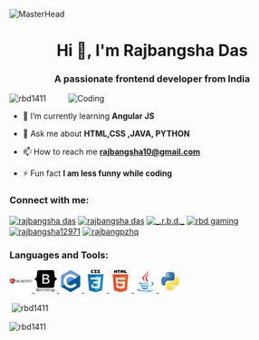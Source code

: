 ![MasterHead](https://miro.medium.com/v2/resize:fit:828/1*zVnWJtyGOX_kUIDm6ccCfQ.gif)
<h1 align="center">Hi 👋, I'm Rajbangsha Das</h1>
<h3 align="center">A passionate frontend developer from India</h3>
<img align="right" alt="Coding" width="400" src="https://cdn.dribbble.com/users/1162077/screenshots/3848914/programmer.gif">

<p align="left"> <img src="https://komarev.com/ghpvc/?username=rbd1411&label=Profile%20views&color=0e75b6&style=flat" alt="rbd1411" /> </p>

- 🌱 I’m currently learning **Angular JS**

- 💬 Ask me about **HTML,CSS ,JAVA, PYTHON**

- 📫 How to reach me **rajbangsha10@gmail.com**

- ⚡ Fun fact **I am less funny while coding**

<h3 align="left">Connect with me:</h3>
<p align="left">
<a href="https://linkedin.com/in/rajbangsha das" target="blank"><img align="center" src="https://raw.githubusercontent.com/rahuldkjain/github-profile-readme-generator/master/src/images/icons/Social/linked-in-alt.svg" alt="rajbangsha das" height="30" width="40" /></a>
<a href="https://fb.com/rajbangsha das" target="blank"><img align="center" src="https://raw.githubusercontent.com/rahuldkjain/github-profile-readme-generator/master/src/images/icons/Social/facebook.svg" alt="rajbangsha das" height="30" width="40" /></a>
<a href="https://instagram.com/_.r.b.d._" target="blank"><img align="center" src="https://raw.githubusercontent.com/rahuldkjain/github-profile-readme-generator/master/src/images/icons/Social/instagram.svg" alt="_.r.b.d._" height="30" width="40" /></a>
<a href="https://www.youtube.com/channel/UCcyTtjmsN2KCEcGH417Fe0g" target="blank"><img align="center" src="https://raw.githubusercontent.com/rahuldkjain/github-profile-readme-generator/master/src/images/icons/Social/youtube.svg" alt="rbd gaming" height="30" width="40" /></a>
<a href="https://www.hackerrank.com/rajbangsha12971" target="blank"><img align="center" src="https://raw.githubusercontent.com/rahuldkjain/github-profile-readme-generator/master/src/images/icons/Social/hackerrank.svg" alt="rajbangsha12971" height="30" width="40" /></a>
<a href="https://auth.geeksforgeeks.org/user/rajbangpzhq" target="blank"><img align="center" src="https://raw.githubusercontent.com/rahuldkjain/github-profile-readme-generator/master/src/images/icons/Social/geeks-for-geeks.svg" alt="rajbangpzhq" height="30" width="40" /></a>
</p>

<h3 align="left">Languages and Tools:</h3>
<p align="left"> <a href="https://angular.io" target="_blank" rel="noreferrer"> <img src="https://raw.githubusercontent.com/devicons/devicon/master/icons/angularjs/angularjs-original-wordmark.svg" alt="angularjs" width="40" height="40"/> </a> <a href="https://getbootstrap.com" target="_blank" rel="noreferrer"> <img src="https://raw.githubusercontent.com/devicons/devicon/master/icons/bootstrap/bootstrap-plain-wordmark.svg" alt="bootstrap" width="40" height="40"/> </a> <a href="https://www.cprogramming.com/" target="_blank" rel="noreferrer"> <img src="https://raw.githubusercontent.com/devicons/devicon/master/icons/c/c-original.svg" alt="c" width="40" height="40"/> </a> <a href="https://www.w3schools.com/css/" target="_blank" rel="noreferrer"> <img src="https://raw.githubusercontent.com/devicons/devicon/master/icons/css3/css3-original-wordmark.svg" alt="css3" width="40" height="40"/> </a> <a href="https://www.w3.org/html/" target="_blank" rel="noreferrer"> <img src="https://raw.githubusercontent.com/devicons/devicon/master/icons/html5/html5-original-wordmark.svg" alt="html5" width="40" height="40"/> </a> <a href="https://www.java.com" target="_blank" rel="noreferrer"> <img src="https://raw.githubusercontent.com/devicons/devicon/master/icons/java/java-original.svg" alt="java" width="40" height="40"/> </a> <a href="https://www.python.org" target="_blank" rel="noreferrer"> <img src="https://raw.githubusercontent.com/devicons/devicon/master/icons/python/python-original.svg" alt="python" width="40" height="40"/> </a> </p>



<p>&nbsp;<img align="center" src="https://github-readme-stats.vercel.app/api?username=rbd1411&show_icons=true&locale=en" alt="rbd1411" /></p>

<p><img align="center" src="https://github-readme-streak-stats.herokuapp.com/?user=rbd1411&" alt="rbd1411" /></p>
